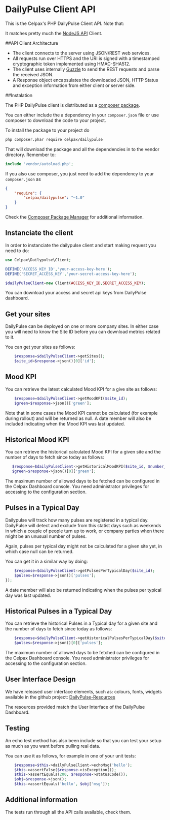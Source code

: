 # DailyPulse Client API

This is the Celpax's PHP DailyPulse Client API. Note that:

It matches pretty much the [NodeJS API](https://github.com/celpax/dailypulse) Client.

##API Client Architecture

- The client connects to the server using JSON/REST web services. 
- All requests run over HTTPS and the URI is signed with a timestamped cryptographic token implemented using HMAC-SHA512.
- The client uses internally [Guzzle](http://guzzle.readthedocs.org) to send the REST requests and parse the received JSON.
- A Response object encapsulates the downloaded JSON, HTTP Status and exception information from either client or server side.

##Instalation

The PHP DailyPulse client is distributed as a [composer package](https://packagist.org/packages/celpax/dailypulse).

You can either include the a dependency in your `composer.json` file or use composer to download the code to your project.

To install the package to your project do

```sh
php composer.phar require celpax/dailypulse
```

That will download the package and all the dependencies in to the vendor directory. Remember to:

```php
include 'vendor/autoload.php';
```

If you also use composer, you just need to add the dependency to your `composer.json` as

```json
{
    "require": {
        "celpax/dailypulse": "~1.0"
    }
}
```

Check the [Composer Package Manager](https://getcomposer.org/) for additional information.

## Instanciate the client

In order to instanciate the dailypulse client and start making request you need to do:

```php
use Celpax\Dailypulse\Client;

DEFINE('ACCESS_KEY_ID','your-access-key-here');
DEFINE('SECRET_ACCESS_KEY','your-secret-access-key-here');

$dailyPulseClient=new Client(ACCESS_KEY_ID,SECRET_ACCESS_KEY);
```

You can download your access and secret api keys from DailyPulse dashboard.

## Get your sites

DailyPulse can be deployed on one or more company sites. In either case you will need to know the Site ID before you can download metrics related to it.

You can get your sites as follows:
```php
    $response=$dailyPulseClient->getSites();
    $site_id=$response->json()[0]['id'];
```

## Mood KPI

You can retrieve the latest calculated Mood KPI for a give site as follows:

```php
    $response=$dailyPulseClient->getMoodKPI($site_id);
    $green=$response->json()['green'];
```

Note that in some cases the Mood KPI cannot be calculated (for example during rollout) and will be returned as null. A date member will also be included indicating when the Mood KPI was last updated.


## Historical Mood KPI

You can retrieve the historical calculated Mood KPI for a given site and the number of days to fetch since today as follows:

```php
   $response=$dailyPulseClient->getHistoricalMoodKPI($site_id, $number_of_days);
   $green=$response->json()[0]['green'];
```

The maximum number of allowed days to be fetched can be configured in the Celpax Dashboard console. You need administrator privileges for accessing to the configuration section. 


## Pulses in a Typical Day

Dailypulse will track how many pulses are registered in a typical day. DailyPulse will detect and exclude from this statist days such as weekends in which a couple of people turn up to work, or company parties when there might be an unusual number of pulses.

Again, pulses per typical day might not be calculated for a given site yet, in which case null can be returned.

You can get it in a similar way by doing:

```php
    $response=$dailyPulseClient->getPulsesPerTypicalDay($site_id);
    $pulses=$response->json()['pulses'];
});
```
A date member will also be returned indicating when the pulses per typical day was last updated.

## Historical Pulses in a Typical Day

You can retrieve the historical Pulses in a Typical day for a given site and the number of days to fetch since today as follows:

```php
    $response=$dailyPulseClient->getHistoricalPulsesPerTypicalDay($site_id, $number_of_days);
    $pulses=$response->json()[0]['pulses'];
```

The maximum number of allowed days to be fetched can be configured in the Celpax Dashboard console. You need administrator privileges for accessing to the configuration section. 


## User Interface Design

We have released user interface elements, such as: colours, fonts, widgets available in the github project: [DailyPulse-Resources](https://github.com/celpax/dailypulse-resources)

The resources provided match the User Interface of the DailyPulse Dashboard.

## Testing

An echo test method has also been include so that you can test your setup as much as you want before pulling real data. 

You can use it as follows, for example in one of your unit tests:

```php
    $response=$this->dailyPulseClient->echoMsg('hello');
    $this->assertFalse($response->isException());
    $this->assertEquals(200, $response->statusCode());
    $obj=$response->json();
    $this->assertEquals('hello', $obj['msg']);
```
## Additional information

The tests run through all the API calls available, check them.
